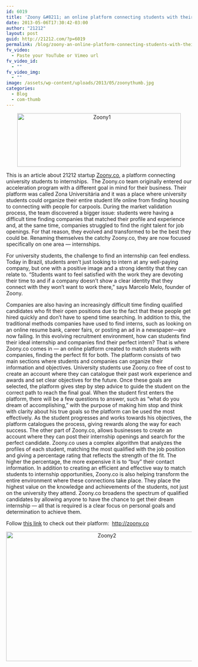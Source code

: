 ```yaml
---
id: 6019
title: 'Zoony &#8211; an online platform connecting students with their dream internships'
date: 2013-05-06T17:30:42-03:00
author: "21212"
layout: post
guid: http://21212.com/?p=6019
permalink: /blog/zoony-an-online-platform-connecting-students-with-their-dream-internships/
fv_video:
  - Paste your YouTube or Vimeo url
fv_video_id:
  - ""
fv_video_img:
  - ""
image: /assets/wp-content/uploads/2013/05/zoonythumb.jpg
categories:
  - Blog
  - com-thumb
---
```

<p dir="ltr" style="text-align: center;">
  <a href="http://zoony.co/"><img class="size-full wp-image-6031 aligncenter" alt="Zoony1" src="{{ site.url }}/assets/wp-content/uploads/2013/05/Zoony1.png" width="444" height="145" srcset="{{ site.url }}/assets/wp-content/uploads/2013/05/Zoony1.png 444w, {{ site.url }}/assets/wp-content/uploads/2013/05/Zoony1-300x97.png 300w" sizes="(max-width: 444px) 100vw, 444px" /></a>
</p>

<p dir="ltr">
  This is an article about 21212 startup <a href="http://zoony.co/">Zoony.co</a>, a platform connecting university students to internships.  The Zoony.co team originally entered our acceleration program with a different goal in mind for their business. Their platform was called Zona Universitária and it was a place where university students could organize their entire student life online from finding housing to connecting with people for carpools. During the market validation process, the team discovered a bigger issue: students were having a difficult time finding companies that matched their profile and experience and, at the same time, companies struggled to find the right talent for job openings. For that reason, they evolved and transformed to be the best they could be. Renaming themselves the catchy Zoony.co, they are now focused specifically on one area &#8212; internships.
</p>

<p dir="ltr">
  For university students, the challenge to find an internship can feel endless. Today in Brazil, students aren’t just looking to intern at any well-paying company, but one with a positive image and a strong identity that they can relate to. “Students want to feel satisfied with the work they are devoting their time to and if a company doesn’t show a clear identity that they connect with they won’t want to work there,” says Marcelo Melo, founder of Zoony.
</p>

Companies are also having an increasingly difficult time finding qualified candidates who fit their open positions due to the fact that these people get hired quickly and don’t have to spend time searching. In addition to this, the traditional methods companies have used to find interns, such as looking on an online resume bank, career fairs, or posting an ad in a newspaper—are now failing. In this evolving recruitment environment, how can students find their ideal internship and companies find their perfect intern? That is where Zoony.co comes in &#8212; an online platform created to match students with companies, finding the perfect fit for both. The platform consists of two main sections where students and companies can organize their information and objectives. University students use Zoony.co free of cost to create an account where they can catalogue their past work experience and awards and set clear objectives for the future. Once these goals are selected, the platform gives step by step advice to guide the student on the correct path to reach the final goal. When the student first enters the platform, there will be a few questions to answer, such as “what do you dream of accomplishing,” with the purpose of making him stop and think with clarity about his true goals so the platform can be used the most effectively. As the student progresses and works towards his objectives, the platform catalogues the process, giving rewards along the way for each success. The other part of Zoony.co, allows businesses to create an account where they can post their internship openings and search for the perfect candidate. Zoony.co uses a complex algorithm that analyzes the profiles of each student, matching the most qualified with the job position and giving a percentage rating that reflects the strength of the fit. The higher the percentage, the more expensive it is to “buy” their contact information. In addition to creating an efficient and effective way to match students to internship opportunities, Zoony.co is also helping transform the entire environment where these connections take place. They place the highest value on the knowledge and achievements of the students, not just on the university they attend. Zoony.co broadens the spectrum of qualified candidates by allowing anyone to have the chance to get their dream internship &#8212; all that is required is a clear focus on personal goals and determination to achieve them.

Follow [this link](http://zoony.co) to check out their platform:  <a href="http://zoony.co/" target="_blank">http://zoony.co</a>

<p style="text-align: center;">
  <a href="http://21212.com/assets/wp-content/uploads/2013/05/Zoony2.png"><img class="wp-image-6032 aligncenter" alt="Zoony2" src="{{ site.url }}/assets/wp-content/uploads/2013/05/Zoony2-1024x676.png" width="531" height="351" srcset="{{ site.url }}/assets/wp-content/uploads/2013/05/Zoony2-1024x676.png 1024w, {{ site.url }}/assets/wp-content/uploads/2013/05/Zoony2-300x198.png 300w, {{ site.url }}/assets/wp-content/uploads/2013/05/Zoony2.png 1349w" sizes="(max-width: 531px) 100vw, 531px" /></a>
</p>